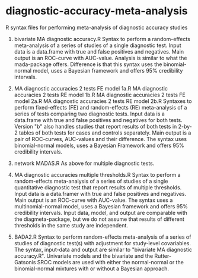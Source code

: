 # diagnostic-accuracy-meta-analysis
R syntax files for performing meta-analysis of diagnostic accuracy studies

1. bivariate MA diagnostic accuracy.R
    Syntax to perform a random-effects meta-analysis of a series of studies of a single diagnostic test. Input data is a data.frame with true and false positives and negatives.
    Main output is an ROC-curve with AUC-value. Analysis is similar to what the mada-package offers. Difference is that this syntax uses the binomial-normal model, uses a Bayesian framework and offers 95% credibility intervals.
    
2. MA diagnostic accuracies 2 tests FE model 1a.R
    MA diagnostic accuracies 2 tests RE model 1b.R
    MA diagnostic accuracies 2 tests FE model 2a.R
    MA diagnostic accuracies 2 tests RE model 2b.R
    Syntaxes to perform fixed-effects (FE) and random-effects (RE) meta-analysis of a series of tests comparing two diagnostic tests. Input data is a data.frame with true and false positives and negatives for both tests. 
    Version "b" also handles studies that report results of both tests in 2-by-2 tables of both tests for cases and controls separately. Main output is a pair of ROC-curves, AUC-values and their difference. The syntax uses binomial-normal models, uses a  Bayesian Framework and offers 95% credibility intervals.
    
3. network MADAS.R
    As above for multiple diagnostic tests.

4. MA diagnostic accuracies multiple thresholds.R
    Syntax to perform a random-effects meta-analysis of a series of studies of a single quantitative diagnostic test that report results of multiple thresholds. Input data is a data.framer with true and false positives and negatives. Main output is an ROC-curve with AUC-value. The syntax uses a multinomial-normal model, uses a Bayesian framework and offers 95% credibility intervals. Input data, model, and output are comparable with the diagmeta-package, but we do not assume that results of different thresholds in the same study are independent.

5. BADA2.R
    Syntax to perform random-effects meta-analysis of a series of studies of diagnostic test(s) with adjustment for study-level covariables. The syntax, input-data and output are similar to "bivariate MA diagnostic accuracy.R". Univariate models and the bivariate and the Rutter-Gatsonis SROC models are used with either the normal-normal or the binomial-normal mixtures with or without a Bayesian approach.
